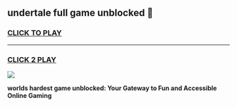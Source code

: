 
## undertale full game unblocked 👋
<h3>
<a href="https://premium.freeplayer.one?title=undertale_full_game_unblocked&ref=13F">CLICK TO PLAY</a></h3>
<hr>

<h3>
<a href="https://premium.freeplayer.one?title=undertale_full_game_unblocked&ref=13F">CLICK 2 PLAY</a>
  
</h3>

<a href="https://premium.freeplayer.one?title=undertale_full_game_unblocked&ref=12F/"><img src="https://clearcache.store/games.png"></a>


**worlds hardest game unblocked: Your Gateway to Fun and Accessible Online Gaming**
